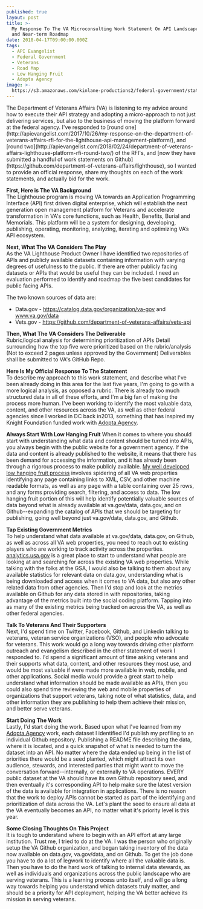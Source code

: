 ```yaml
---
published: true
layout: post
title: >-
  My Response To The VA Microconsulting Work Statement On API Landscape Analysis
  and Near-term Roadmap
date: 2018-04-17T09:00:00.000Z
tags:
  - API Evangelist
  - Federal Government
  - Veterans
  - Road Map
  - Low Hanging Fruit
  - Adopta Agency
image: >-
  https://s3.amazonaws.com/kinlane-productions2/federal-government/state-2017/kin-lane-presidential-innovation-fellow.png
---
```

<p></p>The Department of Veterans Affairs (VA) is listening to my advice around how to execute their API strategy and adopting a micro-approach to not just delivering services, but also to the business of moving the platform forward at the federal agency. I've responded to [round one](http://apievangelist.com/2017/10/26/my-response-on-the-department-of-veterans-affairs-rfi-for-the-lighthouse-api-management-platform/), and [round two](http://apievangelist.com/2018/02/24/department-of-veterans-affairs-lighthouse-platform-rfi-round-two/) of the RFI's, and [now they have submitted a handful of work statements on Github](https://github.com/department-of-veterans-affairs/lighthouse), so I wanted to provide an official response, share my thoughts on each of the work statements, and actually bid for the work.

**First, Here is The VA Background**<br />
The Lighthouse program is moving VA towards an Application Programming Interface (API) first driven digital enterprise, which will establish the next generation open management platform for Veterans and accelerate transformation in VA's core functions, such as Health, Benefits, Burial and Memorials. This platform will be a system for designing, developing, publishing, operating, monitoring, analyzing, iterating and optimizing VA’s API ecosystem.

**Next, What The VA Considers The Play**<br />
As the VA Lighthouse Product Owner I have identified two repositories of APIs and publicly available datasets containing information with varying degrees of usefulness to the public. If there are other publicly facing datasets or APIs that would be useful they can be included. I need an evaluation performed to identify and roadmap the five best candidates for public facing APIs.

The two known sources of data are:

- Data.gov - https://catalog.data.gov/organization/va-gov and www.va.gov/data
- Vets.gov - https://github.com/department-of-veterans-affairs/vets-api

**Then, What The VA Considers The Deliverable**<br />
Rubric/logical analysis for determining prioritization of APIs
Detail surrounding how the top five were prioritized based on the rubric/analysis (Not to exceed 2 pages unless approved by the Government)
Deliverables shall be submitted to VA's GitHub Repo.

**Here Is My Official Response To The Statement**<br />
To describe my approach to this work statement, and describe what I've been already doing in this area for the last five years, I'm going to go with a more logical analysis, as opposed a rubric. There is already too much structured data in all of these efforts, and I'm a big fan of making the process more human. I've been working to identify the most valuable data, content, and other resources across the VA, as well as other federal agencies since I worked in DC back in2013, something that has inspired my Knight Foundation funded work with [Adopta.Agency](http://adopta.agency/).

**Always Start With Low Hanging Fruit**
When it comes to where you should start with understanding what data and content should be turned into APIs, you always begin with the public website for a government agency. If the data and content is already published to the website, it means that there has been demand for accessing the information, and it has already been through a rigorous process to make publicly available. [My well developed low hanging fruit process](https://apievangelist.com/2016/04/13/formalizing-my-approach-to-identifying-the-low-hanging-api-fruit/) involves spidering of all VA web properties identifying any page containing links to XML, CSV, and other machine readable formats, as well as any page with a table containing over 25 rows, and any forms providing search, filtering, and access to data. The low hanging fruit portion of this will help identify potentially valuable sources of data beyond what is already available at va.gov/data, data.gov, and on Github--expanding the catalog of APIs that we should be targeting for publishing, going well beyond just va.gov/data, data.gov, and Github.

**Tap Existing Government Metrics**<br />
To help understand what data available at va.gov/data, data.gov, on Github, as well as across all VA web properties, you need to reach out to existing players who are working to track activity across the properties. [analytics.usa.gov](http://aalytics.usa.gov) is a great place to start to understand what people are looking at and searching for across the existing VA web properties. While talking with the folks at the GSA, I would also be talking to them about any available statistics for relevant data on data.gov, understanding what is being downloaded and access when it comes to VA data, but also any other related data from other agencies. Then I'd stop and look at the metrics available on Github for any data stored in with repositories, taking advantage of the metrics built into the social coding platform. Tapping into as many of the existing metrics being tracked on across the VA, as well as other federal agencies.

**Talk To Veterans And Their Supporters**<br />
Next, I'd spend time on Twitter, Facebook, Github, and Linkedin talking to veterans, veteran service organizations (VSO), and people who advocate for veterans. This work would go a long way towards driving other platform outreach and evangelism described in the other statement of work I responded to. I'd spend a significant amount of time asking veterans and their supports what data, content, and other resources they most use, and would be most valuable if were made more available in web, mobile, and other applications. Social media would provide a great start to help understand what information should be made available as APIs, then you could also spend time reviewing the web and mobile properties of organizations that support veterans, taking note of what statistics, data, and other information they are publishing to help them achieve their mission, and better serve veterans.

**Start Doing The Work**<br />
Lastly, I'd start doing the work. Based upon what I've learned from my [Adopta.Agency](http://adopta.agency/) work, each dataset I identified I'd publish my profiling to an individual Github repository. Publishing a README file describing the data, where it is located, and a quick snapshot of what is needed to turn the dataset into an API. No matter where the data ended up being in the list of priorities there would be a seed planted, which might attract its own audience, stewards, and interested parties that might want to move the conversation forward--internally, or externally to VA operations. EVERY public dataset at the VA should have its own Github repository seed, and then eventually it's corresponding API to help make sure the latest version of the data is available for integration in applications. There is no reason that the work to deploy APIs cannot be started as part of the identifying and prioritization of data across the VA. Let's plant the seed to ensure all data at the VA eventually becomes an API, no matter what it's priority level is this year.

**Some Closing Thoughts On This Project**<br />
It is tough to understand where to begin with an API effort at any large institution. Trust me, I tried to do at the VA. I was the person who originally setup the VA Github organization, and began taking inventory of the data now available on data.gov, va.gov/data, and on Github. To get the job done you have to do a lot of legwork to identify where all the valuable data is. Then you have to do the hard work of talking to internal data stewards, as well as individuals and organizations across the public landscape who are serving veterans. This is a learning process unto itself, and will go a long way towards helping you understand which datasets truly matter, and should be a priority for API deployment, helping the VA better achieve its mission in serving veterans.
